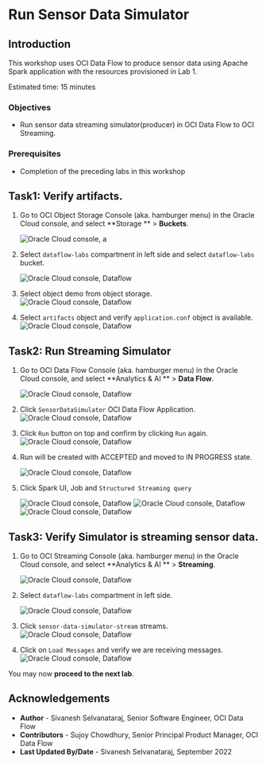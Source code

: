 # Run Sensor Data Simulator

## Introduction

This workshop uses OCI Data Flow to produce sensor data  using Apache Spark application with the resources provisioned in Lab 1.

Estimated time: 15 minutes

### Objectives

* Run sensor data streaming simulator(producer) in OCI Data Flow to OCI Streaming.

### Prerequisites

* Completion of the preceding labs in this workshop

## Task1: Verify artifacts.

1. Go to OCI Object Storage Console (aka. hamburger menu) in the Oracle Cloud console, and select **Storage ** > **Buckets**.

   ![Oracle Cloud console, a](images/object-storage-menu.png " ")

2. Select ```dataflow-labs``` compartment in left side and select ```dataflow-labs``` bucket.

   ![Oracle Cloud console, Dataflow](images/object-storage-bucket.png " ")

3. Select object demo from object storage.
   ![Oracle Cloud console, Dataflow](images/demo-object.png " ")

4. Select ```artifacts``` object and verify ```application.conf``` object is available.
   ![Oracle Cloud console, Dataflow](images/artifacts-object.png " ")

## Task2: Run Streaming Simulator

1. Go to OCI Data Flow Console (aka. hamburger menu) in the Oracle Cloud console, and select **Analytics & AI ** > **Data Flow**.

   ![Oracle Cloud console, Dataflow](images/dataflow-menu.png " ")

2. Click ```SensorDataSimulator``` OCI Data Flow Application.
   ![Oracle Cloud console, Dataflow](images/sensor-data-simulator.png " ")

3. Click ```Run``` button on top and confirm by clicking ```Run``` again.
   ![Oracle Cloud console, Dataflow](images/sensor-data-simulator-run.png " ")

4. Run will be created with ACCEPTED and moved to IN PROGRESS state.

   ![Oracle Cloud console, Dataflow](images/simulator-progress.png " ")

6. Click Spark UI, Job and ```Structured Streaming query```

   ![Oracle Cloud console, Dataflow](images/streaming-jobs.png " ")
   ![Oracle Cloud console, Dataflow](images/spark-ui-streaming-query.png " ")
   ![Oracle Cloud console, Dataflow](images/streaming-ui.png " ")

## Task3: Verify Simulator is streaming sensor data.

1. Go to OCI Streaming Console (aka. hamburger menu) in the Oracle Cloud console, and select **Analytics & AI ** > **Streaming**.

   ![Oracle Cloud console, Dataflow](images/streaming-menu.png " ")

2. Select ```dataflow-labs``` compartment in left side.

   ![Oracle Cloud console, Dataflow](images/stream.png " ")

3. Click ```sensor-data-simulator-stream``` streams.
   ![Oracle Cloud console, Dataflow](images/stream-details.png " ")

4. Click on ```Load Messages``` and verify we are receiving messages.
   ![Oracle Cloud console, Dataflow](images/stream-message.png " ")

You may now **proceed to the next lab**.

## Acknowledgements
- **Author** -  Sivanesh Selvanataraj, Senior Software Engineer, OCI Data Flow
- **Contributors** - Sujoy Chowdhury, Senior Principal Product Manager, OCI Data Flow
- **Last Updated By/Date** - Sivanesh Selvanataraj, September 2022
